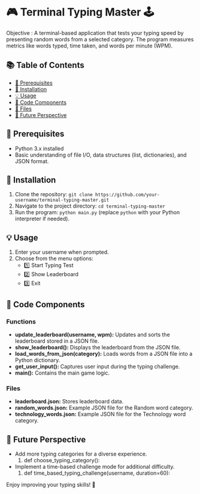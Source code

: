 # 🎮 Terminal Typing Master 🕹️

Objective : A terminal-based application that tests your typing speed by presenting random words from a selected category. The program measures metrics like words typed, time taken, and words per minute (WPM).

## 📚 Table of Contents
- [🧠 Prerequisites](#prerequisites)
- [🚀 Installation](#installation)
- [💡 Usage](#usage)
- [🔧 Code Components](#code-components)
- [📁 Files](#files)
- [🚀 Future Perspective](#future-perspective)

## 🧠 Prerequisites
- Python 3.x installed
- Basic understanding of file I/O, data structures (list, dictionaries), and JSON format.

## 🚀 Installation
1. Clone the repository: `git clone https://github.com/your-username/terminal-typing-master.git`
2. Navigate to the project directory: `cd terminal-typing-master`
3. Run the program: `python main.py` (replace `python` with your Python interpreter if needed).

## 💡 Usage
1. Enter your username when prompted.
2. Choose from the menu options:
   - 1️⃣ Start Typing Test
   - 2️⃣ Show Leaderboard
   - 3️⃣ Exit

## 🔧 Code Components
### Functions
- **update_leaderboard(username, wpm):** Updates and sorts the leaderboard stored in a JSON file.
- **show_leaderboard():** Displays the leaderboard from the JSON file.
- **load_words_from_json(category):** Loads words from a JSON file into a Python dictionary.
- **get_user_input():** Captures user input during the typing challenge.
- **main():** Contains the main game logic.

### Files
- **leaderboard.json:** Stores leaderboard data.
- **random_words.json:** Example JSON file for the Random word category.
- **technology_words.json:** Example JSON file for the Technology word category.

## 🚀 Future Perspective
- Add more typing categories for a diverse experience.
  1. def choose_typing_category():
- Implement a time-based challenge mode for additional difficulty.
  1. def time_based_typing_challenge(username, duration=60):


Enjoy improving your typing skills! 🚀
